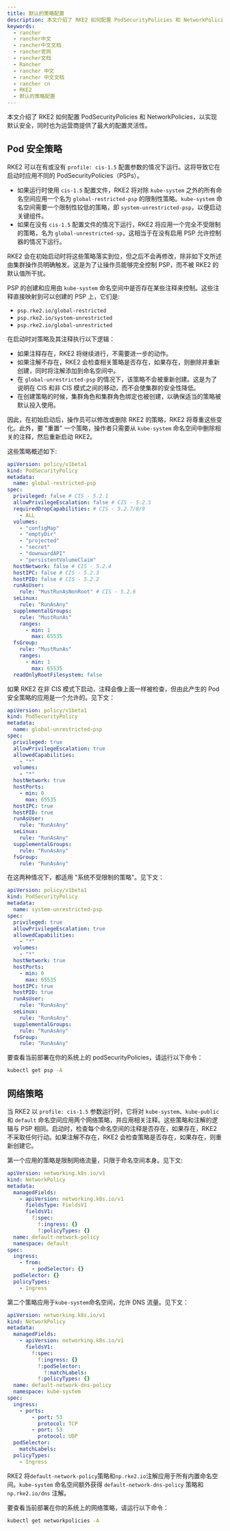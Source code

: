 ```yaml
---
title: 默认的策略配置
description: 本文介绍了 RKE2 如何配置 PodSecurityPolicies 和 NetworkPolicies，以实现默认安全，同时也为运营商提供了最大的配置灵活性。
keywords:
  - rancher
  - rancher中文
  - rancher中文文档
  - rancher官网
  - rancher文档
  - Rancher
  - rancher 中文
  - rancher 中文文档
  - rancher cn
  - RKE2
  - 默认的策略配置
---
```


本文介绍了 RKE2 如何配置 PodSecurityPolicies 和 NetworkPolicies，以实现默认安全，同时也为运营商提供了最大的配置灵活性。

## Pod 安全策略

RKE2 可以在有或没有 `profile: cis-1.5` 配置参数的情况下运行。这将导致它在启动时应用不同的 PodSecurityPolicies（PSPs）。

- 如果运行时使用 `cis-1.5` 配置文件，RKE2 将对除 `kube-system` 之外的所有命名空间应用一个名为 `global-restricted-psp` 的限制性策略。`kube-system` 命名空间需要一个限制性较低的策略，即 `system-unrestricted-psp`，以便启动关键组件。
- 如果在没有 `cis-1.5` 配置文件的情况下运行，RKE2 将应用一个完全不受限制的策略，名为 `global-unrestricted-sp`，这相当于在没有启用 PSP 允许控制器的情况下运行。

RKE2 会在初始启动时将这些策略落实到位，但之后不会再修改，除非如下文所述由集群操作员明确触发。这是为了让操作员能够完全控制 PSP，而不被 RKE2 的默认值所干扰。

PSP 的创建和应用由 `kube-system` 命名空间中是否存在某些注释来控制。这些注释直接映射到可以创建的 PSP 上，它们是:

- `psp.rke2.io/global-restricted`
- `psp.rke2.io/system-unrestricted`
- `psp.rke2.io/global-unrestricted`

在启动时对策略及其注释执行以下逻辑：

- 如果注释存在，RKE2 将继续进行，不需要进一步的动作。
- 如果注解不存在，RKE2 会检查相关策略是否存在，如果存在，则删除并重新创建，同时将注解添加到命名空间中。
- 在 `global-unrestricted-psp` 的情况下，该策略不会被重新创建。这是为了说明在 CIS 和非 CIS 模式之间的移动，而不会使集群的安全性降低。
- 在创建策略的时候，集群角色和集群角色绑定也被创建，以确保适当的策略被默认投入使用。

因此，在初始启动后，操作员可以修改或删除 RKE2 的策略，RKE2 将尊重这些变化。此外，要 "重置" 一个策略，操作者只需要从 `kube-system` 命名空间中删除相关的注释，然后重新启动 RKE2。

这些策略概述如下:

```yaml
apiVersion: policy/v1beta1
kind: PodSecurityPolicy
metadata:
  name: global-restricted-psp
spec:
  privileged: false # CIS - 5.2.1
  allowPrivilegeEscalation: false # CIS - 5.2.5
  requiredDropCapabilities: # CIS - 5.2.7/8/9
    - ALL
  volumes:
    - "configMap"
    - "emptyDir"
    - "projected"
    - "secret"
    - "downwardAPI"
    - "persistentVolumeClaim"
  hostNetwork: false # CIS - 5.2.4
  hostIPC: false # CIS - 5.2.3
  hostPID: false # CIS - 5.2.2
  runAsUser:
    rule: "MustRunAsNonRoot" # CIS - 5.2.6
  seLinux:
    rule: "RunAsAny"
  supplementalGroups:
    rule: "MustRunAs"
    ranges:
      - min: 1
        max: 65535
  fsGroup:
    rule: "MustRunAs"
    ranges:
      - min: 1
        max: 65535
  readOnlyRootFilesystem: false
```

如果 RKE2 在非 CIS 模式下启动，注释会像上面一样被检查，但由此产生的 Pod 安全策略的应用是一个允许的。见下文：

```yaml
apiVersion: policy/v1beta1
kind: PodSecurityPolicy
metadata:
  name: global-unrestricted-psp
spec:
  privileged: true
  allowPrivilegeEscalation: true
  allowedCapabilities:
    - "*"
  volumes:
    - "*"
  hostNetwork: true
  hostPorts:
    - min: 0
      max: 65535
  hostIPC: true
  hostPID: true
  runAsUser:
    rule: "RunAsAny"
  seLinux:
    rule: "RunAsAny"
  supplementalGroups:
    rule: "RunAsAny"
  fsGroup:
    rule: "RunAsAny"
```

在这两种情况下，都适用 "系统不受限制的策略"。见下文：

```yaml
apiVersion: policy/v1beta1
kind: PodSecurityPolicy
metadata:
  name: system-unrestricted-psp
spec:
  privileged: true
  allowPrivilegeEscalation: true
  allowedCapabilities:
    - "*"
  volumes:
    - "*"
  hostNetwork: true
  hostPorts:
    - min: 0
      max: 65535
  hostIPC: true
  hostPID: true
  runAsUser:
    rule: "RunAsAny"
  seLinux:
    rule: "RunAsAny"
  supplementalGroups:
    rule: "RunAsAny"
  fsGroup:
    rule: "RunAsAny"
```

要查看当前部署在你的系统上的 podSecurityPolicies，请运行以下命令：

```bash
kubectl get psp -A
```

## 网络策略

当 RKE2 以 `profile: cis-1.5` 参数运行时，它将对 `kube-system`、`kube-public` 和 `default` 命名空间应用两个网络策略，并应用相关注释。这些策略和注解的逻辑与 PSP 相同。启动时，检查每个命名空间的注释是否存在，如果存在，RKE2 不采取任何行动。如果注解不存在，RKE2 会检查策略是否存在，如果存在，则重新创建它。

第一个应用的策略是限制网络流量，只限于命名空间本身。见下文:

```yaml
apiVersion: networking.k8s.io/v1
kind: NetworkPolicy
metadata:
  managedFields:
    - apiVersion: networking.k8s.io/v1
      fieldsType: FieldsV1
      fieldsV1:
        f:spec:
          f:ingress: {}
          f:policyTypes: {}
  name: default-network-policy
  namespace: default
spec:
  ingress:
    - from:
        - podSelector: {}
  podSelector: {}
  policyTypes:
    - Ingress
```

第二个策略应用于`kube-system`命名空间，允许 DNS 流量。见下文：

```yaml
apiVersion: networking.k8s.io/v1
kind: NetworkPolicy
metadata:
  managedFields:
    - apiVersion: networking.k8s.io/v1
      fieldsV1:
        f:spec:
          f:ingress: {}
          f:podSelector:
            f:matchLabels:
          f:policyTypes: {}
  name: default-network-dns-policy
  namespace: kube-system
spec:
  ingress:
    - ports:
        - port: 53
          protocol: TCP
        - port: 53
          protocol: UDP
  podSelector:
    matchLabels:
  policyTypes:
    - Ingress
```

RKE2 将`default-network-policy`策略和`np.rke2.io`注解应用于所有内置命名空间。`kube-system` 命名空间额外获得 `default-network-dns-policy` 策略和 `np.rke2.io/dns` 注解。

要查看当前部署在你的系统上的网络策略，请运行以下命令：

```bash
kubectl get networkpolicies -A
```
